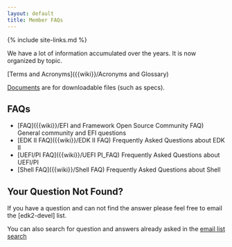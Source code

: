 ```yaml
---
layout: default
title: Member FAQs
---
```

{% include site-links.md %}

We have a lot of information accumulated over the years. It is now
organized by topic.

[Terms and Acronyms]({{wiki}}/Acronyms and Glossary)

[Documents]({{baseurl}}/docs/) are for downloadable files (such as
specs).

## FAQs

* [FAQ]({{wiki}}/EFI and Framework Open Source Community FAQ) General
  community and EFI questions
* [EDK II FAQ]({{wiki}}/EDK II FAQ) Frequently Asked Questions about
  EDK II
* [UEFI/PI FAQ]({{wiki}}/UEFI PI_FAQ) Frequently Asked Questions about UEFI/PI
* [Shell FAQ]({{wiki}}/Shell FAQ) Frequently Asked Questions about
  Shell

## Your Question Not Found?

If you have a question and can not find the answer please feel free to
email the [edk2-devel] list.

You can also search for question and answers already asked in the
[email list
search](http://gmane.org/info.php?group=gmane.comp.bios.edk2.devel)
